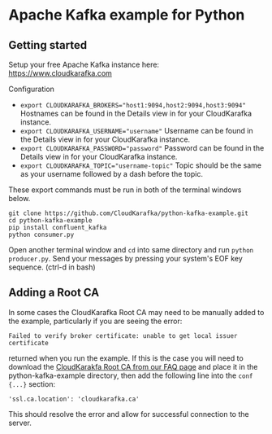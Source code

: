 # Apache Kafka example for Python


## Getting started

Setup your free Apache Kafka instance here: https://www.cloudkarafka.com

Configuration

* `export CLOUDKARAFKA_BROKERS="host1:9094,host2:9094,host3:9094"`
  Hostnames can be found in the Details view in for your CloudKarafka instance.
* `export CLOUDKARAFKA_USERNAME="username"`
  Username can be found in the Details view in for your CloudKarafka instance.
* `export CLOUDKARAFKA_PASSWORD="password"`
  Password can be found in the Details view in for your CloudKarafka instance.
* `export CLOUDKARAFKA_TOPIC="username-topic"`
  Topic should be the same as your username followed by a dash before the topic.

These export commands must be run in both of the terminal windows below.

```
git clone https://github.com/CloudKarafka/python-kafka-example.git
cd python-kafka-example
pip install confluent_kafka
python consumer.py
```

Open another terminal window and `cd` into same directory and run `python producer.py`.
Send your messages by pressing your system's EOF key sequence. (ctrl-d in bash)

## Adding a Root CA

In some cases the CloudKarafka Root CA may need to be manually added to the example, particularly if you are seeing the error:
```
Failed to verify broker certificate: unable to get local issuer certificate 
```
returned when you run the example. If this is the case you will need to download the [CloudKarakfa Root CA from our FAQ page](https://www.cloudkarafka.com/docs/faq.html) and place it in the python-kafka-example directory, then add the following line into the `conf {...}` section:
```
'ssl.ca.location': 'cloudkarafka.ca'
```
This should resolve the error and allow for successful connection to the server.
